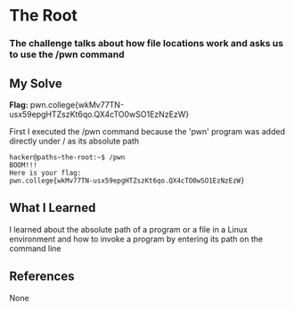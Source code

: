 # The Root
### The challenge talks about how file locations work and asks us to use the /pwn command

## My Solve

**Flag:** pwn.college{wkMv77TN-usx59epgHTZszKt6qo.QX4cTO0wSO1EzNzEzW}

First I executed the /pwn command because the 'pwn' program was added directly under /
as its absolute path
```
hacker@paths~the-root:~$ /pwn
BOOM!!!
Here is your flag:
pwn.college{wkMv77TN-usx59epgHTZszKt6qo.QX4cTO0wSO1EzNzEzW}

```

## What I Learned
I learned about the absolute path of a program or a file in a Linux environment and 
how to invoke a program by entering its path on the command line

## References
None	
